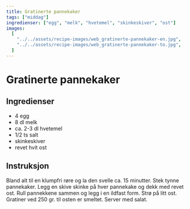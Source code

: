 ```yaml
---
title: Gratinerte pannekaker
tags: ["middag"]
ingredienser: ["egg", "melk", "hvetemel", "skinkeskiver", "ost"]
images:
  [
    "../../assets/recipe-images/web_gratinerte-pannekaker-en.jpg",
    "../../assets/recipe-images/web_gratinerte-pannekaker-to.jpg",
  ]
---
```


# Gratinerte pannekaker

## Ingredienser

- 4 egg
- 8 dl melk
- ca. 2-3 dl hvetemel
- 1/2 ts salt
- skinkeskiver
- revet hvit ost

## Instruksjon

Bland alt til en klumpfri røre og la den svelle ca. 15 minutter. Stek tynne pannekaker. Legg en skive skinke på hver pannekake og dekk med revet ost. Rull pannekkene sammen og legg i en ildfast form. Strø på litt ost. Gratiner ved 250 gr. til osten er smeltet. Server med salat.
